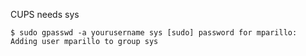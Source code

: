 CUPS needs sys

`$ sudo gpasswd -a yourusername sys
 [sudo] password for mparillo: 
 Adding user mparillo to group sys
`
